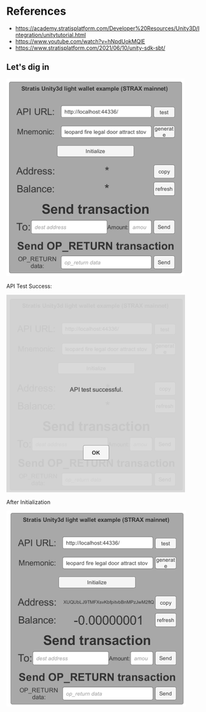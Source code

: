 # References

- https://academy.stratisplatform.com/Developer%20Resources/Unity3D/Integration/unitytutorial.html
- https://www.youtube.com/watch?v=hNpdUokMQlE
- https://www.stratisplatform.com/2021/06/10/unity-sdk-sbt/



## Let's dig in

![Screenshot 2021-11-17 at 00.18.30](img/readme/1.png)



API Test Success:

![Screenshot 2021-11-17 at 00.19.32](img/readme/2.png)

After Initialization

![Screenshot 2021-11-17 at 00.22.29](img/readme/3.png)